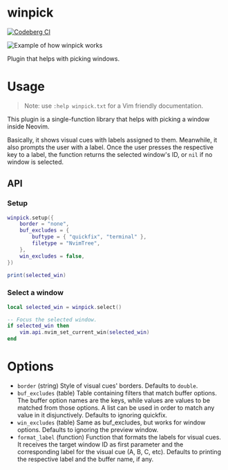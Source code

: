 # winpick

[![Codeberg CI](https://ci.codeberg.org/api/badges/gbrlsnchs/winpick.nvim/status.svg)](https://codeberg.org/gbrlsnchs/winpick.nvim/commits/branch/trunk)

![Example of how winpick works](https://i.imgur.com/4xACRUJ.png)

Plugin that helps with picking windows.

# Usage

> Note: use `:help winpick.txt` for a Vim friendly documentation.

This plugin is a single-function library that helps with picking a window inside Neovim.

Basically, it shows visual cues with labels assigned to them. Meanwhile, it also prompts the user
with a label. Once the user presses the respective key to a label, the function returns the selected
window's ID, or `nil` if no window is selected.

## API
### Setup
```lua
winpick.setup({
	border = "none",
	buf_excludes = {
		buftype = { "quickfix", "terminal" },
		filetype = "NvimTree",
	},
	win_excludes = false,
})

print(selected_win)
```

### Select a window
```lua
local selected_win = winpick.select()

-- Focus the selected window.
if selected_win then
	vim.api.nvim_set_current_win(selected_win)
end
```

# Options

- `border` (string) Style of visual cues' borders. Defaults to `double`.
- `buf_excludes` (table) Table containing filters that match buffer options. The buffer option names
  are the keys, while values are values to be matched from those options. A list can be used in
  order to match any value in it disjunctively. Defaults to ignoring quickfix.
- `win_excludes` (table) Same as buf_excludes, but works for window options. Defaults to ignoring
  the preview window.
- `format_label` (function) Function that formats the labels for visual cues. It receives the target
  window ID as first parameter and the corresponding label for the visual cue (A, B, C, etc).
  Defaults to printing the respective label and the buffer name, if any.
